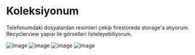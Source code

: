 # Koleksiyonum
Telefonumdaki dosyalardan resimleri çekip firestoreda storage'a atıyorum. Recyclerview yapısı ile  görselleri listeleyebiliyorum.


  ![image](https://github.com/Adl1coder/Task1InInternship/assets/93915867/ab2582e7-d51a-44fc-ac6b-c00e81c8f6fd)
  ![image](https://github.com/Adl1coder/Task1InInternship/assets/93915867/676321c8-907d-457f-b252-a2914b3e7823)
    ![image](https://github.com/Adl1coder/Task1InInternship/assets/93915867/e90837ef-a852-4b35-a116-3eae17f0d9c5)
	    ![image](https://github.com/Adl1coder/Task1InInternship/assets/93915867/c42613ee-24f2-4226-8db6-53d5e1b7ac9f)

